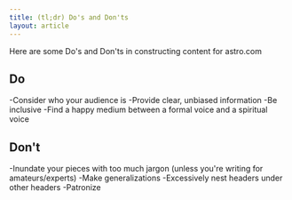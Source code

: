 ```yaml
---
title: (tl;dr) Do's and Don'ts
layout: article
---
```


Here are some Do's and Don'ts in constructing content for astro.com

## Do

-Consider who your audience is
-Provide clear, unbiased information
-Be inclusive
-Find a happy medium between a formal voice and a spiritual voice

## Don't

-Inundate your pieces with too much jargon (unless you're writing for amateurs/experts)
-Make generalizations
-Excessively nest headers under other headers
-Patronize